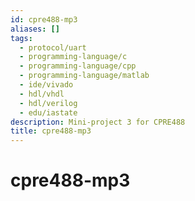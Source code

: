 ```yaml
---
id: cpre488-mp3
aliases: []
tags:
  - protocol/uart
  - programming-language/c
  - programming-language/cpp
  - programming-language/matlab
  - ide/vivado
  - hdl/vhdl
  - hdl/verilog
  - edu/iastate
description: Mini-project 3 for CPRE488
title: cpre488-mp3
---
```


# cpre488-mp3

